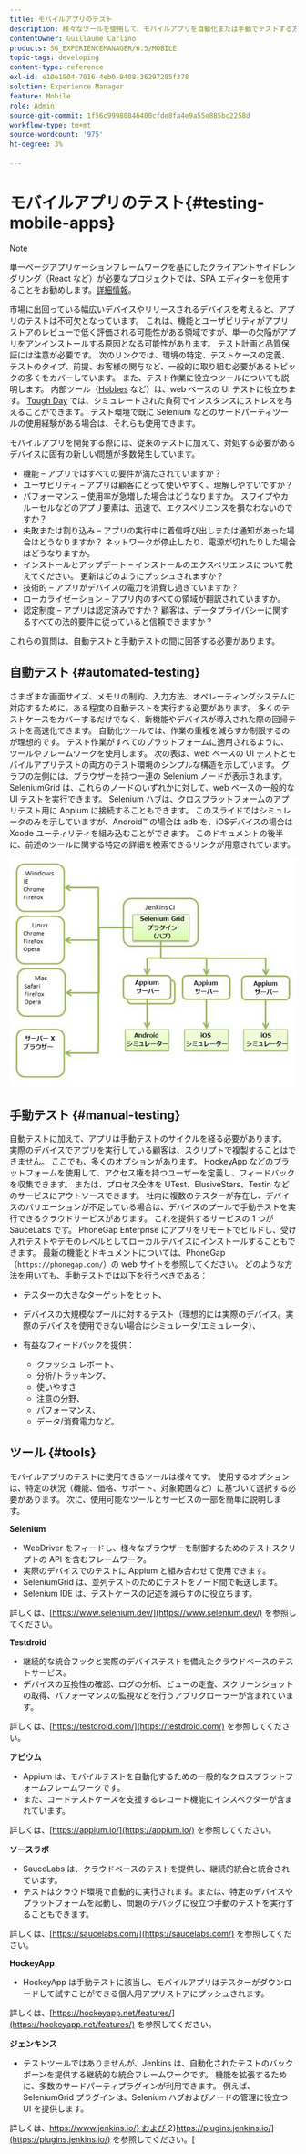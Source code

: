 ```yaml
---
title: モバイルアプリのテスト
description: 様々なツールを使用して、モバイルアプリを自動化または手動でテストする方法を説明します。
contentOwner: Guillaume Carlino
products: SG_EXPERIENCEMANAGER/6.5/MOBILE
topic-tags: developing
content-type: reference
exl-id: e10e1904-7016-4eb0-9408-36297285f378
solution: Experience Manager
feature: Mobile
role: Admin
source-git-commit: 1f56c99980846400cfde8fa4e9a55e885bc2258d
workflow-type: tm+mt
source-wordcount: '975'
ht-degree: 3%

---
```


# モバイルアプリのテスト{#testing-mobile-apps}

>[!NOTE]
>
>単一ページアプリケーションフレームワークを基にしたクライアントサイドレンダリング（React など）が必要なプロジェクトでは、SPA エディターを使用することをお勧めします。[詳細情報](/help/sites-developing/spa-overview.md)。

市場に出回っている幅広いデバイスやリリースされるデバイスを考えると、アプリのテストは不可欠となっています。 これは、機能とユーザビリティがアプリストアのレビューで低く評価される可能性がある領域ですが、単一の欠陥がアプリをアンインストールする原因となる可能性があります。 テスト計画と品質保証には注意が必要です。 次のリンクでは、環境の特定、テストケースの定義、テストのタイプ、前提、お客様の関与など、一般的に取り組む必要があるトピックの多くをカバーしています。 また、テスト作業に役立つツールについても説明します。 内部ツール（[Hobbes](/help/sites-developing/hobbes.md) など）は、web ベースの UI テストに役立ちます。 [Tough Day](/help/sites-developing/tough-day.md) では、シミュレートされた負荷でインスタンスにストレスを与えることができます。 テスト環境で既に Selenium などのサードパーティツールの使用経験がある場合は、それらも使用できます。

モバイルアプリを開発する際には、従来のテストに加えて、対処する必要があるデバイスに固有の新しい問題が多数発生しています。

* 機能 – アプリではすべての要件が満たされていますか？
* ユーザビリティ – アプリは顧客にとって使いやすく、理解しやすいですか？
* パフォーマンス – 使用率が急増した場合はどうなりますか。 スワイプやカルーセルなどのアプリ要素は、迅速で、エクスペリエンスを損なわないのですか？
* 失敗または割り込み – アプリの実行中に着信呼び出しまたは通知があった場合はどうなりますか？ ネットワークが停止したり、電源が切れたりした場合はどうなりますか。
* インストールとアップデート – インストールのエクスペリエンスについて教えてください。 更新はどのようにプッシュされますか？
* 技術的 – アプリがデバイスの電力を消費し過ぎていますか？
* ローカライゼーション – アプリ内のすべての領域が翻訳されていますか。
* 認定制度 – アプリは認定済みですか？ 顧客は、データプライバシーに関するすべての法的要件に従っていると信頼できますか？

これらの質問は、自動テストと手動テストの間に回答する必要があります。

## 自動テスト {#automated-testing}

さまざまな画面サイズ、メモリの制約、入力方法、オペレーティングシステムに対応するために、ある程度の自動テストを実行する必要があります。 多くのテストケースをカバーするだけでなく、新機能やデバイスが導入された際の回帰テストを高速化できます。 自動化ツールでは、作業の重複を減らすか制限するのが理想的です。 テスト作業がすべてのプラットフォームに適用されるように、ツールやフレームワークを使用します。 次の表は、web ベースの UI テストとモバイルアプリテストの両方のテスト環境のシンプルな構造を示しています。 グラフの左側には、ブラウザーを持つ一連の Selenium ノードが表示されます。 SeleniumGrid は、これらのノードのいずれかに対して、web ベースの一般的な UI テストを実行できます。 Selenium ハブは、クロスプラットフォームのアプリテスト用に Appium に接続することもできます。 このスライドではシミュレータのみを示していますが、Android™ の場合は adb を、iOSデバイスの場合は Xcode ユーティリティを組み込むことができます。 このドキュメントの後半に、前述のツールに関する特定の詳細を検索できるリンクが用意されています。

![chlimage_1](assets/chlimage_1.jpeg)

## 手動テスト {#manual-testing}

自動テストに加えて、アプリは手動テストのサイクルを経る必要があります。 実際のデバイスでアプリを実行している顧客は、スクリプトで複製することはできません。 ここでも、多くのオプションがあります。 HockeyApp などのプラットフォームを使用して、アクセス権を持つユーザーを定義し、フィードバックを収集できます。 または、プロセス全体を UTest、ElusiveStars、Testin などのサービスにアウトソースできます。 社内に複数のテスターが存在し、デバイスのバリエーションが不足している場合は、デバイスのプールで手動テストを実行できるクラウドサービスがあります。 これを提供するサービスの 1 つが SauceLabs です。 PhoneGap Enterprise にアプリをリモートでビルドし、受け入れテストやデモのレベルとしてローカルデバイスにインストールすることもできます。 最新の機能とドキュメントについては、PhoneGap （`https://phonegap.com/`）の web サイトを参照してください。 どのような方法を用いても、手動テストでは以下を行うべきである：

* テスターの大きなターゲットをヒット、
* デバイスの大規模なプールに対するテスト（理想的には実際のデバイス。実際のデバイスを使用できない場合はシミュレータ/エミュレータ）、
* 有益なフィードバックを提供：

   * クラッシュ レポート、
   * 分析/トラッキング、
   * 使いやすさ
   * 注意の分野、
   * パフォーマンス、
   * データ/消費電力など。

## ツール {#tools}

モバイルアプリのテストに使用できるツールは様々です。 使用するオプションは、特定の状況（機能、価格、サポート、対象範囲など）に基づいて選択する必要があります。 次に、使用可能なツールとサービスの一部を簡単に説明します。

**Selenium**

* WebDriver をフィードし、様々なブラウザーを制御するためのテストスクリプトの API を含むフレームワーク。
* 実際のデバイスでのテストに Appium と組み合わせて使用できます。
* SeleniumGrid は、並列テストのためにテストをノード間で転送します。
* Selenium IDE は、テストケースの記述を減らすのに役立ちます。

詳しくは、[https://www.selenium.dev/](https://www.selenium.dev/) を参照してください。

**Testdroid**

* 継続的な統合フックと実際のデバイステストを備えたクラウドベースのテストサービス。
* デバイスの互換性の確認、ログの分析、ビューの走査、スクリーンショットの取得、パフォーマンスの監視などを行うアプリクローラーが含まれています。

詳しくは、[https://testdroid.com/](https://testdroid.com/) を参照してください。

**アピウム**

* Appium は、モバイルテストを自動化するための一般的なクロスプラットフォームフレームワークです。
* また、コードテストケースを支援するレコード機能にインスペクターが含まれています。

詳しくは、[https://appium.io/](https://appium.io/) を参照してください。

**ソースラボ**

* SauceLabs は、クラウドベースのテストを提供し、継続的統合と統合されています。
* テストはクラウド環境で自動的に実行されます。または、特定のデバイスやプラットフォームを起動し、問題のデバッグに役立つ手動のテストを実行することもできます。

詳しくは、[https://saucelabs.com/](https://saucelabs.com/) を参照してください。

<!-- **AppTestNow**

* An outsourcing service that tests your mobile apps.
* Included is a large pool of devices and offers a wide range of types of testing: performance, quality, functional, certification, localization, data consumption, and so on.

For more information, see [https://apptestnow.com/](https://apptestnow.com/). -->

**HockeyApp**

* HockeyApp は手動テストに該当し、モバイルアプリはテスターがダウンロードして試すことができる個人用アプリストアにプッシュされます。

詳しくは、[https://hockeyapp.net/features/](https://hockeyapp.net/features/) を参照してください。

**ジェンキンス**

* テストツールではありませんが、Jenkins は、自動化されたテストのバックボーンを提供する継続的な統合フレームワークです。 機能を拡張するために、多数のサードパーティプラグインが利用できます。 例えば、SeleniumGrid プラグインは、Selenium ハブおよびノードの管理に役立つ UI を提供します。

詳しくは、[https://www.jenkins.io/} および ](https://www.jenkins.io/)2}https://plugins.jenkins.io/](https://plugins.jenkins.io/) を参照してください。[
